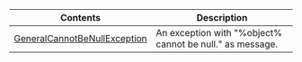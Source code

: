 
| Contents                                                                                                                 | Description                                              |
|--------------------------------------------------------------------------------------------------------------------------|----------------------------------------------------------|
| [GeneralCannotBeNullException](src/main/java/it/fulminazzo/fulmicollection/exceptions/GeneralCannotBeNullException.java) | An exception with "%object% cannot be null." as message. |

